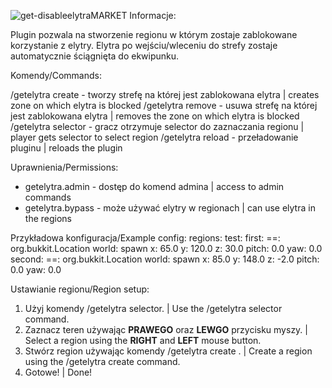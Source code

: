 ![get-disableelytraMARKET](https://user-images.githubusercontent.com/49717977/235355339-21cfac85-bd78-4fc5-b7c3-16c6a341c69a.png)
Informacje:

Plugin pozwala na stworzenie regionu w którym zostaje zablokowane korzystanie z elytry. 
Elytra po wejściu/wleceniu do strefy zostaje automatycznie ściągnięta do ekwipunku.


Komendy/Commands: 

/getelytra create <nazwa> - tworzy strefę na której jest zablokowana elytra | creates zone on which elytra is blocked
/getelytra remove <nazwa> - usuwa strefę na której jest zablokowana elytra | removes the zone on which elytra is blocked
/getelytra selector - gracz otrzymuje selector do zaznaczania regionu | player gets selector to select region
/getelytra reload - przeładowanie pluginu | reloads the plugin


Uprawnienia/Permissions:
  
* getelytra.admin - dostęp do komend admina | access to admin commands
* getelytra.bypass - może używać elytry w regionach | can use elytra in the regions


Przykładowa konfiguracja/Example config:
regions:
  test:
    first:
      ==: org.bukkit.Location
      world: spawn
      x: 65.0
      y: 120.0
      z: 30.0
      pitch: 0.0
      yaw: 0.0
    second:
      ==: org.bukkit.Location
      world: spawn
      x: 85.0
      y: 148.0
      z: -2.0
      pitch: 0.0
      yaw: 0.0


Ustawianie regionu/Region setup:
1. Użyj komendy /getelytra selector. | Use the /getelytra selector command.
2. Zaznacz teren używając **PRAWEGO** oraz **LEWGO** przycisku myszy. | Select a region using the **RIGHT** and **LEFT** mouse button.
3. Stwórz region używając komendy /getelytra create <nazwa>. | Create a region using the /getelytra create <name> command.
4. Gotowe! | Done!
